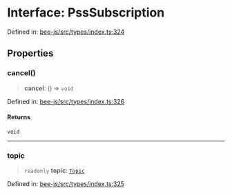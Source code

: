 # Interface: PssSubscription

Defined in: [bee-js/src/types/index.ts:324](https://github.com/ethersphere/bee-js/blob/3abbe2b1b264d6b586511a56e93badb2236bd09d/src/types/index.ts#L324)

## Properties

### cancel()

> **cancel**: () => `void`

Defined in: [bee-js/src/types/index.ts:326](https://github.com/ethersphere/bee-js/blob/3abbe2b1b264d6b586511a56e93badb2236bd09d/src/types/index.ts#L326)

#### Returns

`void`

***

### topic

> `readonly` **topic**: [`Topic`](../classes/Topic.md)

Defined in: [bee-js/src/types/index.ts:325](https://github.com/ethersphere/bee-js/blob/3abbe2b1b264d6b586511a56e93badb2236bd09d/src/types/index.ts#L325)
